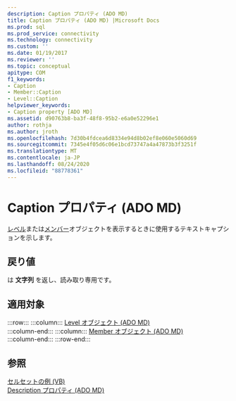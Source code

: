 ```yaml
---
description: Caption プロパティ (ADO MD)
title: Caption プロパティ (ADO MD) |Microsoft Docs
ms.prod: sql
ms.prod_service: connectivity
ms.technology: connectivity
ms.custom: ''
ms.date: 01/19/2017
ms.reviewer: ''
ms.topic: conceptual
apitype: COM
f1_keywords:
- Caption
- Member::Caption
- Level::Caption
helpviewer_keywords:
- Caption property [ADO MD]
ms.assetid: d90763b8-ba3f-48f8-95b2-e6a0e52296e1
author: rothja
ms.author: jroth
ms.openlocfilehash: 7d30b4fdcea6d8334e94d8b02ef8e060e5060d69
ms.sourcegitcommit: 7345e4f05d6c06e1bcd73747a4a47873b3f3251f
ms.translationtype: MT
ms.contentlocale: ja-JP
ms.lasthandoff: 08/24/2020
ms.locfileid: "88778361"
---
```

# <a name="caption-property-ado-md"></a>Caption プロパティ (ADO MD)
[レベル](./level-object-ado-md.md)または[メンバー](./member-object-ado-md.md)オブジェクトを表示するときに使用するテキストキャプションを示します。  
  
## <a name="return-values"></a>戻り値  
 は **文字列** を返し、読み取り専用です。  
  
## <a name="applies-to"></a>適用対象  

:::row:::
    :::column:::
        [Level オブジェクト (ADO MD)](./level-object-ado-md.md)  
    :::column-end:::
    :::column:::
        [Member オブジェクト (ADO MD)](./member-object-ado-md.md)  
    :::column-end:::
:::row-end:::

## <a name="see-also"></a>参照  
 [セルセットの例 (VB)](./cellset-example-vb.md)   
 [Description プロパティ (ADO MD)](./description-property-ado-md.md)